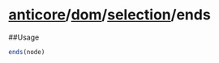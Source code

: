 # [anticore](../../../../../#reference)/[dom](../../#reference)/[selection](../#reference)/<a name="reference">ends</a>

##Usage

```js
ends(node)
```